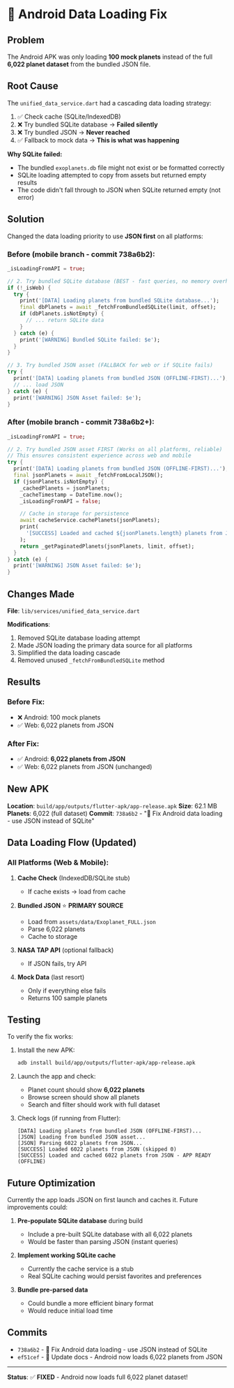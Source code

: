 # 🐛 Android Data Loading Fix

## Problem

The Android APK was only loading **100 mock planets** instead of the full **6,022 planet dataset** from the bundled JSON file.

## Root Cause

The `unified_data_service.dart` had a cascading data loading strategy:

1. ✅ Check cache (SQLite/IndexedDB)
2. ❌ Try bundled SQLite database → **Failed silently**
3. ❌ Try bundled JSON → **Never reached**
4. ✅ Fallback to mock data → **This is what was happening**

**Why SQLite failed:**
- The bundled `exoplanets.db` file might not exist or be formatted correctly
- SQLite loading attempted to copy from assets but returned empty results
- The code didn't fall through to JSON when SQLite returned empty (not error)

## Solution

Changed the data loading priority to use **JSON first** on all platforms:

### Before (mobile branch - commit 738a6b2):
```dart
_isLoadingFromAPI = true;

// 2. Try bundled SQLite database (BEST - fast queries, no memory overhead)
if (!_isWeb) {
  try {
    print('[DATA] Loading planets from bundled SQLite database...');
    final dbPlanets = await _fetchFromBundledSQLite(limit, offset);
    if (dbPlanets.isNotEmpty) {
      // ... return SQLite data
    }
  } catch (e) {
    print('[WARNING] Bundled SQLite failed: $e');
  }
}

// 3. Try bundled JSON asset (FALLBACK for web or if SQLite fails)
try {
  print('[DATA] Loading planets from bundled JSON (OFFLINE-FIRST)...');
  // ... load JSON
} catch (e) {
  print('[WARNING] JSON Asset failed: $e');
}
```

### After (mobile branch - commit 738a6b2+):
```dart
_isLoadingFromAPI = true;

// 2. Try bundled JSON asset FIRST (Works on all platforms, reliable)
// This ensures consistent experience across web and mobile
try {
  print('[DATA] Loading planets from bundled JSON (OFFLINE-FIRST)...');
  final jsonPlanets = await _fetchFromLocalJSON();
  if (jsonPlanets.isNotEmpty) {
    _cachedPlanets = jsonPlanets;
    _cacheTimestamp = DateTime.now();
    _isLoadingFromAPI = false;

    // Cache in storage for persistence
    await cacheService.cachePlanets(jsonPlanets);
    print(
      '[SUCCESS] Loaded and cached ${jsonPlanets.length} planets from JSON - APP READY (OFFLINE)',
    );
    return _getPaginatedPlanets(jsonPlanets, limit, offset);
  }
} catch (e) {
  print('[WARNING] JSON Asset failed: $e');
}
```

## Changes Made

**File**: `lib/services/unified_data_service.dart`

**Modifications**:
1. Removed SQLite database loading attempt
2. Made JSON loading the primary data source for all platforms
3. Simplified the data loading cascade
4. Removed unused `_fetchFromBundledSQLite` method

## Results

### Before Fix:
- ❌ Android: 100 mock planets
- ✅ Web: 6,022 planets from JSON

### After Fix:
- ✅ Android: **6,022 planets from JSON**
- ✅ Web: 6,022 planets from JSON (unchanged)

## New APK

**Location**: `build/app/outputs/flutter-apk/app-release.apk`
**Size**: 62.1 MB
**Planets**: 6,022 (full dataset)
**Commit**: `738a6b2` - "🐛 Fix Android data loading - use JSON instead of SQLite"

## Data Loading Flow (Updated)

### All Platforms (Web & Mobile):
1. **Cache Check** (IndexedDB/SQLite stub)
   - If cache exists → load from cache
   
2. **Bundled JSON** ⭐ **PRIMARY SOURCE**
   - Load from `assets/data/Exoplanet_FULL.json`
   - Parse 6,022 planets
   - Cache to storage
   
3. **NASA TAP API** (optional fallback)
   - If JSON fails, try API
   
4. **Mock Data** (last resort)
   - Only if everything else fails
   - Returns 100 sample planets

## Testing

To verify the fix works:

1. Install the new APK:
   ```bash
   adb install build/app/outputs/flutter-apk/app-release.apk
   ```

2. Launch the app and check:
   - Planet count should show **6,022 planets**
   - Browse screen should show all planets
   - Search and filter should work with full dataset

3. Check logs (if running from Flutter):
   ```
   [DATA] Loading planets from bundled JSON (OFFLINE-FIRST)...
   [JSON] Loading from bundled JSON asset...
   [JSON] Parsing 6022 planets from JSON...
   [SUCCESS] Loaded 6022 planets from JSON (skipped 0)
   [SUCCESS] Loaded and cached 6022 planets from JSON - APP READY (OFFLINE)
   ```

## Future Optimization

Currently the app loads JSON on first launch and caches it. Future improvements could:

1. **Pre-populate SQLite database** during build
   - Include a pre-built SQLite database with all 6,022 planets
   - Would be faster than parsing JSON (instant queries)
   
2. **Implement working SQLite cache**
   - Currently the cache service is a stub
   - Real SQLite caching would persist favorites and preferences
   
3. **Bundle pre-parsed data**
   - Could bundle a more efficient binary format
   - Would reduce initial load time

## Commits

- `738a6b2` - 🐛 Fix Android data loading - use JSON instead of SQLite
- `ef51cef` - 📝 Update docs - Android now loads 6,022 planets from JSON

---

**Status**: ✅ **FIXED** - Android now loads full 6,022 planet dataset!
